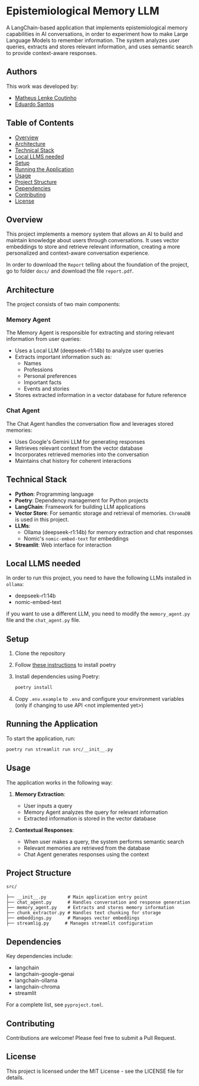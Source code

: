 # Epistemiological Memory LLM

A LangChain-based application that implements epistemiological memory capabilities in AI conversations, in order to experiment how to make Large Language Models to remember information. The system analyzes user queries, extracts and stores relevant information, and uses semantic search to provide context-aware responses.

## Authors

This work was developed by:

- [Matheus Lenke Coutinho](https://www.linkedin.com/in/mlcoutinho/)
- [Eduardo Santos](https://www.linkedin.com/in/eduardo-santos-5410081a/)

## Table of Contents

- [Overview](#overview)
- [Architecture](#architecture)
- [Technical Stack](#technical-stack)
- [Local LLMS needed](#local-llms-needed)
- [Setup](#setup)
- [Running the Application](#running-the-application)
- [Usage](#usage)
- [Project Structure](#project-structure)
- [Dependencies](#dependencies)
- [Contributing](#contributing)
- [License](#license)

## Overview

This project implements a memory system that allows an AI to build and maintain knowledge about users through conversations. It uses vector embeddings to store and retrieve relevant information, creating a more personalized and context-aware conversation experience.

In order to download the `Report` telling about the foundation of the project, go to folder `docs/` and download the file `report.pdf`.

## Architecture

The project consists of two main components:

### Memory Agent

The Memory Agent is responsible for extracting and storing relevant information from user queries:

- Uses a Local LLM (deepseek-r1:14b) to analyze user queries
- Extracts important information such as:
  - Names
  - Professions
  - Personal preferences
  - Important facts
  - Events and stories
- Stores extracted information in a vector database for future reference

### Chat Agent

The Chat Agent handles the conversation flow and leverages stored memories:

- Uses Google's Gemini LLM for generating responses
- Retrieves relevant context from the vector database
- Incorporates retrieved memories into the conversation
- Maintains chat history for coherent interactions

## Technical Stack

- **Python**: Programming language
- **Poetry**: Dependency management for Python projects
- **LangChain**: Framework for building LLM applications
- **Vector Store**: For semantic storage and retrieval of memories. `ChromaDB` is used in this project.
- **LLMs**:
  - Ollama (deepseek-r1:14b) for memory extraction and chat responses
  - Nomic's `nomic-embed-text` for embeddings
- **Streamlit**: Web interface for interaction

## Local LLMS needed

In order to run this project, you need to have the following LLMs installed in `ollama`:

- deepseek-r1:14b
- nomic-embed-text

if you want to use a different LLM, you need to modify the `memory_agent.py` file and the `chat_agent.py` file.

## Setup

1. Clone the repository
2. Follow [these instructions](https://python-poetry.org/docs/#installing-with-the-official-installer) to install poetry
3. Install dependencies using Poetry:

    ```bash
    poetry install
    ```

4. Copy `.env.example` to `.env` and configure your environment variables (only if changing to use API \<not implemented yet\>)

## Running the Application

To start the application, run:

```bash
poetry run streamlit run src/__init__.py
```

## Usage

The application works in the following way:

1. **Memory Extraction**:
   - User inputs a query
   - Memory Agent analyzes the query for relevant information
   - Extracted information is stored in the vector database

2. **Contextual Responses**:
   - When user makes a query, the system performs semantic search
   - Relevant memories are retrieved from the database
   - Chat Agent generates responses using the context

## Project Structure

```none
src/

├── __init__.py        # Main application entry point
├── chat_agent.py      # Handles conversation and response generation
├── memory_agent.py    # Extracts and stores memory information
├── chunk_extractor.py # Handles text chunking for storage
├── embeddings.py      # Manages vector embeddings
├── streamlig.py      # Manages streamlit configuration
```

## Dependencies

Key dependencies include:

- langchain
- langchain-google-genai
- langchain-ollama
- langchain-chroma
- streamlit

For a complete list, see `pyproject.toml`.

## Contributing

Contributions are welcome! Please feel free to submit a Pull Request.

## License

This project is licensed under the MIT License - see the LICENSE file for details.

